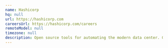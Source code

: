 ```yaml
---
name: Hashicorp
hq: null
url: https://hashicorp.com
careersUrl: https://hashicorp.com/careers
remoteModel: null
timezone: null
description: Open source tools for automating the modern data center. Go, Ruby, Rails, Ember, JavaScript.
---
```

